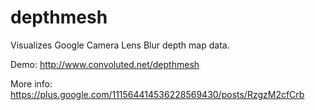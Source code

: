 depthmesh
=========

Visualizes Google Camera Lens Blur depth map data.

Demo:
http://www.convoluted.net/depthmesh

More info:
https://plus.google.com/111564414536228569430/posts/RzgzM2cfCrb
